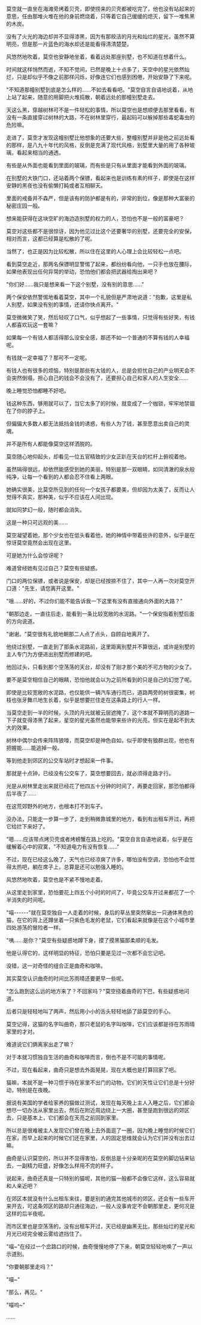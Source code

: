 <link rel="stylesheet" href="../../styles/text.css" />

莫空就一直坐在海滩旁烤着贝壳，即使捞来的贝壳都被吃完了，他也没有站起来的意思，任由那堆火堆在他的身前燃烧着，只等着它自己缓缓的熄灭，留下一堆焦黑的木炭。

没有了火光的海边却并不显得漆黑，因为有那皎洁的月光和灿烂的星光，虽然不算明亮，但是那一片蓝色的海水却还是能看得清清楚楚。

风悠然地吹着，莫空也安静地坐着，看着远处那座别墅，也不知道在想着什么。

时间就这样悄然而逝，不知不觉间，已然是晚上十点多了，天空中的星光依然灿烂，只是却似乎不像之前那样闪烁，好像连它们也感到困倦，开始安静了下来呢。

"不知道那幢别墅到底是怎么样的......不如去看看吧。"莫空自言自语地说着，从地上站了起来，随意的用脚把火堆捣散，朝着远处的那幢别墅走去。

天这么黑，穿越树林可不是一件轻松的事情，所以莫空也是想顺便去那里看看，有没有一条直接穿过树林的大路，不在树林里穿行，最起码可以躲掉那些毒蛇毒虫的危险嘛。

走进了，莫空才发现这幢别墅比他想象的还要大些，整幢别墅并非是他之前远处看的那样，是八九十年代的风格，反倒是充满了现代风格，别墅里大量的用了各种玻璃，看起来相当的通透。

有些是从外面也能看到里面的玻璃，而有些是只有从里面才能看到外面的玻璃。

在别墅的大铁门口，还站着两个保镖，看起来也是训练有素的样子，即使是在这样安静的黑夜也没有偷懒打盹或者互相聊天。

里面的戒备并不森严，但是该有的防护都是有的，非常的到位，像是那种大富豪的秘密庄园一般。

想来能获得在这块空旷的海边造别墅的权力的人，恐怕也不是一般的富豪吧？

莫空对这些都不是很惊讶，因为他见过比这个还要奢华的别墅，还要完全的安保，相对而言，这都已经算是松散的了呢。

当然了，也正是因为比较松散，所以住在这里的人心理上会比较轻松一点吧。

看到莫空走近，那两名保镖明显警惕了起来，都纷纷看向他，一只手也放在腰际，如果他表现出任何异常的举动，恐怕他们都会把武器给掏出来吧？

"你们好......我只是想来看一下这个别墅，没有别的意思......"

两个保安依然警惕地看着莫空，其中一个礼貌但是严肃地说道："抱歉，这里是私人别墅，如果没有别的事情，还请你快点离开。"

莫空微微笑了笑，然后轻叹了口气，似乎想起了一些事情，只觉得有些好笑，有钱人都喜欢玩这一套嘛？

如果每一个有钱人都活得那么没安全感，那还不如一个普通的不算有钱的人幸福呢。

有钱就一定幸福了？那可不一定呢。

有钱人也有很多的烦恼，特别是那些有大钱的人，总是会担忧自己的产业明天会不会突然倒塌，担心自己的钱会不会没有了，还要担心自己和家人的人生安全......

晚上睡觉恐怕都睡不好吧。

钱这种东西，够用就可以了，当它太多了的时候，就变成了一个枷锁，牢牢地禁锢在了你的脖子上。

但偏偏大多数人都无法抵挡金钱的诱惑，有些人为了钱，甚至愿意出卖自己的灵魂。

并不是所有人都能像莫空这样洒脱的。

莫空随心地仰起头，却看见一位五官精致的少女正趴在天台的栏杆上俯视着他。

虽然隔得很远，却依然能感受到她的美丽，特别是那一双眼睛，如同清澈的泉水般纯净，让每一个看到的人都会忍不住看上两眼。

她确实很美，比莫空所见到的任何一个女孩子都要美，但却因为太美了，反而让人觉得不真实，那种美，似乎不应该在人间出现。

就如同梦幻一般，随时都会消失。

这是一种只可远观的美......

莫空凝望着她，那个少女也在低头看着他，她的神情中带着些许的意外，似乎是在惊讶莫空竟然会出现在这里。

可是她为什么会惊讶呢？

难道曾经她有见过自己？莫空有些疑惑。

门口的两位保镖，或者说是保安，却是已经按捺不住了，其中一人再一次对莫空开口道："先生，请您离开这里。"

"哦......好的，不过你们能不能告诉我一下这里有没有直接通向外面的大路？"

"朝那边走，一直往后走，能看到一条比较宽敞的水泥路。"一个保安指着别墅后面的方向说道。

"谢谢。"莫空很有礼貌地朝那二人点了点头，自顾自地离开了。

他绕过别墅，一直走到了那条水泥路前，这里距离别墅并不算很远，或许是别墅的主人专门为方便进出别墅而修建的吧。

他回过头，只看到那个空荡荡的天台，却没有了刚才那个美的不可方物的少女了。

要不是莫空相信自己的眼睛，恐怕他就会以为之前所看到的只是自己的幻觉了呢。

即使是比较宽敞的水泥路，也仅能供一辆汽车通行而已，道路两旁的树很密集，树枝也张牙舞爪地生长着，似乎是想要拦住走在这条路上的行人一样。

当莫空走到一半的时候，头顶的月光就被云层遮掩了，这个本就不算明亮的道路一下子就变得漆黑了起来，星空的星光虽然也能带来些许的光亮，但实在是起不到太大的效果。

树林中偶尔会传来阵阵狼嚎，而莫空却是神色自如，似乎即使有狼群出现，他也有把握能......能逃掉一般。

等到他走到郊区的公交车站时才想起来一件事。

那就是十点钟，已经没有公交车了，莫空想要回去，就必须得走路才行。

光是从树林里走出来就已经花了他四五十分钟的时间了，再要走回家，那恐怕都得后半夜了......

在这荒郊野外的地方，也根本打不到车子。

没办法，只能走一步算一步了，走到稍微靠城里的地方，看到有出租车开过，再把它给拦下来好了。

"嗯......应该带点烤贝壳或者烤螃蟹在路上吃的。"莫空自言自语地说着，似乎是在缓解着心中的寂寞，"不知道电力有没有恢复......"

不过，现在已经这么晚了，天气也已经凉爽了许多，哪怕没有空调，恐怕也不会觉得太热吧，躺在席子上，总算是还可以勉强入睡的。

风悠然地吹着，莫空也是不紧不慢地走着。

从这里走到家里，恐怕要花上四五个小时的时间了，毕竟公交车开过来都花了一个半消失的时间呢。

"喵------"就在莫空独自一人走着的时候，身后的草丛里突然窜出一只通体黑色的猫，在它的背上还蹲坐着一只紫色毛发的老鼠，它们看起来就像是在这个小城市里四处游荡的冒险者一样。

"咦......是你？"莫空有些疑惑地蹲下身，摸了摸黑猫那柔顺的毛发。

他是认得它的，这样明显的特征，恐怕只要是见过一次都不会忘记吧。

没错，这一对奇怪的组合正是曲奇和咖啡。

其实莫空认识曲奇的时间比苏雨晴还要更早一些呢。

"怎么跑到这么远的地方来了？不回家吗？"莫空挠着曲奇的下巴，有些疑惑地问道。

后者只是轻轻地叫了两声，然后用小小的舌头轻轻地舔了舔莫空的手心。

莫空记得，这猫的名字叫曲奇，那只老鼠的名字叫咖啡，它们应该都是待在苏雨晴家里的才对。

难道说它们俩离家出走了嘛？

对于本就习惯独自生活的曲奇和咖啡而言，倒也不是不可能的事情呢。

不过，现在看起来，曲奇只是想去外面晃晃，现在大概也是打算回家了吧。

猫嘛，本就不是一种习惯于待在家里不出门的动物，它们的天性让它们总是十分好动，特别是在夜晚。

据说有美国的学者给家养的猫做过测试，发现在每天晚上主人入睡之后，它们都会想尽一切办法从家里出去，然后在附近周边绕上一大圈，甚至是跑到很远的郊区去，只是基本上，它们都会在天亮之前回到家里。

所以总是很难被主人发现它们曾在晚上去外面逛了一圈，因为晚上睡觉的时候它们在家，而早上起来的时候它们还在家里，人的固定思维就会认为它们并没有出去过嘛。

曲奇是认识莫空的，所以并不显得害怕，反倒总是十分亲昵的在莫空的脚边钻来钻去，一副精力旺盛，好像怎么样用不完的样子。

说起来，曲奇还真是一只特别的猫呢，其他的猫一般都不会像它这样，这么容易就和人亲近吧？

在郊区本就没有什么出租车来往，要是别的通完其他城市的郊区，还会有一些车开来开去，可这条郊区的路却只通往海边，一般人没事肯定不会朝那里走，更何况是这样的后半夜呢。

而市区里也是空荡荡的，没有出租车开过，天已经是幽黑无比，那些灿烂的星光和月光已经完全被云雾给遮挡住了。

"喵\~"在经过一个岔路口的时候，曲奇慢慢地停了下来，朝莫空轻轻地唤了一声以示道别。

"你要朝那里走吗？"

"喵\~"

"那么，再见。"

"喵呜\~"

......
